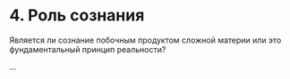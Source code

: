 # 4. Роль сознания

Является ли сознание побочным продуктом сложной материи или это фундаментальный принцип реальности?

...
